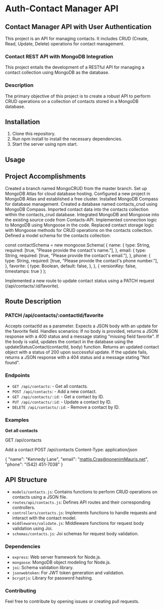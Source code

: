 # Auth-Contact Manager API

## Contact Manager API with User Authentication

This project is an API for managing contacts. It includes CRUD (Create, Read, Update, Delete) operations for contact management.

### Contact REST API with MongoDB Integration

This project entails the development of a RESTful API for managing a contact collection using MongoDB as the database.

### Description

The primary objective of this project is to create a robust API to perform CRUD operations on a collection of contacts stored in a MongoDB database.

## Installation

1. Clone this repository.
2. Run npm install to install the necessary dependencies.
3. Start the server using npm start.

## Usage

## Project Accomplishments

Created a branch named MongoCRUD from the master branch.
Set up MongoDB Atlas for cloud database hosting.
Configured a new project in MongoDB Atlas and established a free cluster.
Installed MongoDB Compass for database management.
Created a database named contacts_crud using MongoDB Compass.
Imported contact data into the contacts collection within the contacts_crud database.
Integrated MongoDB and Mongoose into the existing source code from Contacts-API.
Implemented connection logic to MongoDB using Mongoose in the code.
Replaced contact storage logic with Mongoose methods for CRUD operations on the contacts collection.
Defined a model schema for the contacts collection:

const contactSchema = new mongoose.Schema(
{
name: {
type: String,
required: [true, "Please provide the contact's name."],
},
email: {
type: String,
required: [true, "Please provide the contact's email."],
},
phone: {
type: String,
required: [true, "Please provide the contact's phone number."],
},
favorite: {
type: Boolean,
default: false,
},
},
{ versionKey: false, timestamps: true }
);

Implemented a new route to update contact status using a PATCH request (/api/contacts/:id/favorite).

## Route Description

### PATCH /api/contacts/:contactId/favorite

Accepts contactId as a parameter.
Expects a JSON body with an update for the favorite field.
Handles scenarios:
If no body is provided, returns a JSON response with a 400 status and a message stating "missing field favorite".
If the body is valid, updates the contact in the database using the updateStatusContact(contactId, body) function.
Returns an updated contact object with a status of 200 upon successful update.
If the update fails, returns a JSON response with a 404 status and a message stating "Not found".

### Endpoints

- `GET /api/contacts`: - Get all contacts.
- `POST /api/contacts`: - Add a new contact.
- `GET /api/contacts/:id`: - Get a contact by ID.
- `PUT /api/contacts/:id`: - Update a contact by ID.
- `DELETE /api/contacts/:id`: - Remove a contact by ID.

### Examples

**Get all contacts**

GET /api/contacts

Add a contact
POST /api/contacts
Content-Type: application/json

{
"name": "Kennedy Lane",
"email": "mattis.Cras@nonenimMauris.net",
"phone": "(542) 451-7038"
}

## API Structure

- `models/contacts.js`: Contains functions to perform CRUD operations on contacts using a JSON file.
- `routes/api/contacts.js`: Defines API routes and their corresponding controllers.
- `controllers/contacts.js`: Implements functions to handle requests and interact with the contact model.
- `middlewares/validate.js`: Middleware functions for request body validation using Joi.
- `schemas/contacts.js`: Joi schemas for request body validation.

### Dependencies

- `express`: Web server framework for Node.js.
- `mongoose`: MongoDB object modeling for Node.js.
- `joi`: Schema validation library.
- `jsonwebtoken`: For JWT token generation and validation.
- `bcryptjs`: Library for password hashing.

### Contributing

Feel free to contribute by opening issues or creating pull requests.
